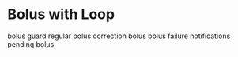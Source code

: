 # Bolus with Loop

bolus guard
regular bolus
correction bolus
bolus failure notifications
pending bolus
